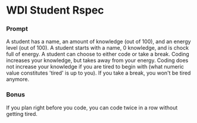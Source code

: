 # WDI Student Rspec

### Prompt

A student has a name, an amount of knowledge (out of 100), and an energy level (out of 100). A student starts with a name, 0 knowledge, and is chock full of energy. A student can choose to either code or take a break. Coding increases your knowledge, but takes away from your energy. Coding does not increase your knowledge if you are tired to begin with (what numeric value constitutes 'tired' is up to you). If you take a break, you won't be tired anymore. 

### Bonus

If you plan right before you code, you can code twice in a row without getting tired.
